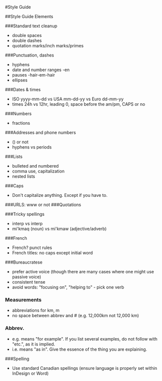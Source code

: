 #Style Guide

##Style Guide Elements

###Standard text cleanup
- double spaces
- double dashes
- quotation marks/inch marks/primes 

###Punctuation, dashes
- hyphens
- date and number ranges 
  -en
- pauses
  -hair-em-hair
- ellipses

###Dates & times
- ISO yyyy-mm-dd vs USA mm-dd-yy vs Euro dd-mm-yy
- times 24h vs 12hr, leading 0, space before the am/pm, CAPS or no

###Numbers
- fractions

###Addresses and phone numbers
- () or not
- hyphens vs periods

###Lists 
- bulleted and numbered
- comma use, capitalization
- nested lists

###Caps

- Don't capitalize anything. Except if you have to.

###URLS: www or not
###Quotations

###Tricky spellings
- interp vs interp
- mi'kmaq (noun) vs mi'kmaw (adjective/adverb)

###French
- French? punct rules
- French titles: no caps except initial word

###Bureaucratese
- prefer active voice (though there are many cases where one might use passive voice)
- consistent tense
- avoid words: "focusing on", "helping to" - pick one verb

### Measurements
- abbreviations for km, m
- no space between abbrev and # (e.g. 12,000km not 12,000 km)

### Abbrev.
- e.g. means "for example". If you list several examples, do not follow with "etc.", as it is implied.
- i.e. means "as in". Give the essence of the thing you are explaining. 

###Spelling 
- Use standard Canadian spellings (ensure language is properly set within InDesign or Word)
